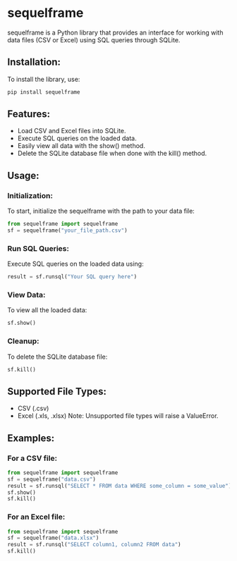 # sequelframe

sequelframe is a Python library that provides an interface for working with data files (CSV or Excel) using SQL queries through SQLite.

## Installation:
To install the library, use:
```python
pip install sequelframe 
```

## Features:
- Load CSV and Excel files into SQLite.
- Execute SQL queries on the loaded data.
- Easily view all data with the show() method.
- Delete the SQLite database file when done with the kill() method.

## Usage:

### Initialization:
To start, initialize the sequelframe with the path to your data file:
```python
from sequelframe import sequelframe
sf = sequelframe("your_file_path.csv")
```

### Run SQL Queries:
Execute SQL queries on the loaded data using:
```python
result = sf.runsql("Your SQL query here")
```

### View Data:
To view all the loaded data:
```python
sf.show()
```

### Cleanup:
To delete the SQLite database file:
```python
sf.kill()
```

## Supported File Types:
- CSV (.csv)
- Excel (.xls, .xlsx)
Note: Unsupported file types will raise a ValueError.

## Examples:

### For a CSV file:
```python
from sequelframe import sequelframe
sf = sequelframe("data.csv")
result = sf.runsql("SELECT * FROM data WHERE some_column = some_value")
sf.show()
sf.kill()
```

### For an Excel file:
```python
from sequelframe import sequelframe
sf = sequelframe("data.xlsx")
result = sf.runsql("SELECT column1, column2 FROM data")
sf.kill()
```
